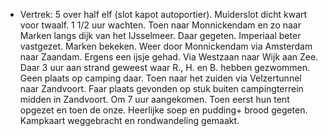 - Vertrek: 5 over half elf (slot kapot autoportier). Muiderslot dicht kwart voor twaalf. 1 1/2 uur wachten. Toen naar Monnickendam en zo naar Marken langs dijk van het IJsselmeer. Daar gegeten. Imperiaal beter vastgezet. Marken bekeken. Weer door Monnickendam via Amsterdam naar Zaandam. Ergens een ijsje gehad. Via Westzaan naar Wijk aan Zee. Daar 3 uur aan strand geweest waar R., H. en B. hebben gezwommen. Geen plaats op camping daar. Toen naar het zuiden via Velzertunnel naar Zandvoort. Faar plaats gevonden op stuk buiten campingterrein midden in Zandvoort. Om 7 uur aangekomen. Toen eerst hun tent opgezet en toen de onze. Heerlijke soep en pudding+ brood gegeten. Kampkaart weggebracht en rondwandeling gemaakt.